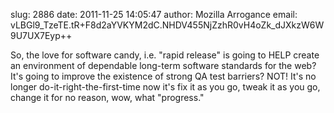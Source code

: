 slug:    2886
date:    2011-11-25 14:05:47
author:  Mozilla Arrogance
email:   vLBGl9_TzeTE.tR+F8d2aYVKYM2dC.NHDV455NjZzhR0vH4oZk_dJXkzW6W9U7UX7Eyp++

So, the love for software candy, i.e. "rapid release" is going to HELP
create an environment of dependable long-term software standards for
the web? It's going to improve the existence of strong QA test
barriers? NOT! It's no longer do-it-right-the-first-time now it's fix
it as you go, tweak it as you go, change it for no reason, wow, what
"progress."
